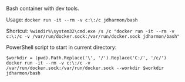Bash container with dev tools.

Usage: ```docker run -it --rm -v c:\:/c jdharmon/bash```

Shortcut: 
```%windir%\system32\cmd.exe /s /c "docker run -it --rm -v c:\:/c -v /var/run/docker.sock:/var/run/docker.sock jdharmon/bash"```

PowerShell script to start in current directory:
```
$workdir = (pwd).Path.Replace('\', '/').Replace('C:/', '/c/')
docker run -it --rm -v c:\:/c -v /var/run/docker.sock:/var/run/docker.sock --workdir $workdir jdharmon/bash
```
